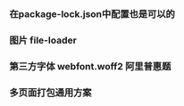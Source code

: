 ### 在package-lock.json中配置也是可以的


### 图片 file-loader

### 第三方字体  webfont.woff2  阿里普惠题


### 多页面打包通用方案